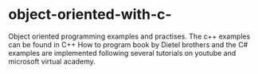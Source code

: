 # object-oriented-with-c-
Object oriented programming examples and practises.
The c++ examples can be found in C++ How to program book by Dietel brothers and the C# examples are implemented following several tutorials on youtube and microsoft virtual academy.
